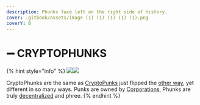 ```yaml
---
description: Phunks face left on the right side of history.
cover: .gitbook/assets/image (1) (1) (1) (1) (1).png
coverY: 0
---
```


# ➖ CRYPTOPHUNKS

{% hint style="info" %}
![](<.gitbook/assets/Phunk\_4156 (1).png>)![](.gitbook/assets/Phunk\_4156.png)

CryptoPhunks are the same as <mark style="color:green;"></mark> [CryptoPunks](https://www.larvalabs.com/cryptopunks) just flipped the [other way](about/phunks/phunk-is-art.md), yet different in so many ways. Punks are owned by [Corporations](https://twitter.com/cryptopunksnfts/status/1502421713153318918?s=20\&t=sf95wtqypGRjjYHGxaH5lg), Phunks are truly [decentralized](about/phunks/phunk-is-web3.md) and phree.
{% endhint %}
